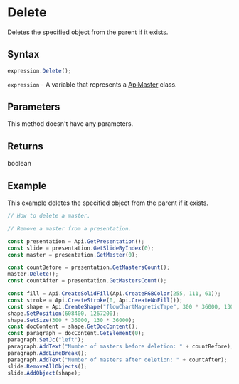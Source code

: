 # Delete

Deletes the specified object from the parent if it exists.

## Syntax

```javascript
expression.Delete();
```

`expression` - A variable that represents a [ApiMaster](../ApiMaster.md) class.

## Parameters

This method doesn't have any parameters.

## Returns

boolean

## Example

This example deletes the specified object from the parent if it exists.

```javascript editor-pptx
// How to delete a master.

// Remove a master from a presentation.

const presentation = Api.GetPresentation();
const slide = presentation.GetSlideByIndex(0);
const master = presentation.GetMaster(0);

const countBefore = presentation.GetMastersCount();
master.Delete();
const countAfter = presentation.GetMastersCount();

const fill = Api.CreateSolidFill(Api.CreateRGBColor(255, 111, 61));
const stroke = Api.CreateStroke(0, Api.CreateNoFill());
const shape = Api.CreateShape("flowChartMagneticTape", 300 * 36000, 130 * 36000, fill, stroke);
shape.SetPosition(608400, 1267200);
shape.SetSize(300 * 36000, 130 * 36000);
const docContent = shape.GetDocContent();
const paragraph = docContent.GetElement(0);
paragraph.SetJc("left");
paragraph.AddText("Number of masters before deletion: " + countBefore);
paragraph.AddLineBreak();
paragraph.AddText("Number of masters after deletion: " + countAfter);
slide.RemoveAllObjects();
slide.AddObject(shape);

```
